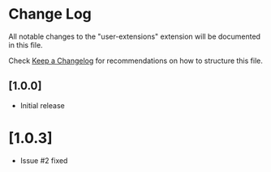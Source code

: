 # Change Log

All notable changes to the "user-extensions" extension will be documented in this file.

Check [Keep a Changelog](http://keepachangelog.com/) for recommendations on how to structure this file.

## [1.0.0]

- Initial release

# [1.0.3]

- Issue #2 fixed
